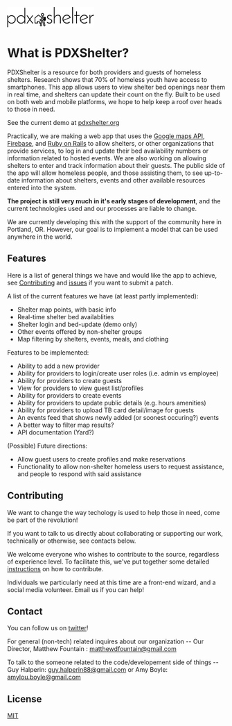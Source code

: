 ![PDXShelter logo](img/pdxsheltericon.png "Never doubt that a small group of thoughtful, committed, citizens can change the world. Indeed, it is the only thing that ever has.")

What is PDXShelter?
===================

PDXShelter is a resource for both providers and guests of homeless shelters. Research shows that 70% of homeless youth have access to smartphones. This app allows users to view shelter bed openings near them in real time, and shelters can update their count on the fly. Built to be used on both web and mobile platforms, we hope to help keep a roof over heads to those in need.

See the current demo at [pdxshelter.org](https://www.pdxshelter.org/)

Practically, we are making a web app that uses the [Google maps API](https://developers.google.com/maps/web/), [Firebase](https://www.firebase.com/), and [Ruby on Rails](http://rubyonrails.org/) to allow shelters, or other organizations that provide services, to log in and update their bed availability numbers or information related to hosted events. We are also working on allowing shelters to enter and track information about their guests. The public side of the app will allow homeless people, and those assisting them, to see up-to-date information about shelters, events and other available resources entered into the system.

**The project is still very much in it's early stages of development**, and the current technologies used and our processes are liable to change.

We are currently developing this with the support of the community here in Portland, OR. However, our goal is to implement a model that can be used anywhere in the world.

Features
----------

Here is a list of general things we have and would like the app to achieve, see <a href="#Contributing">Contributing</a> and [issues](https://github.com/geh4y8/pdxshelters/issues) if you want to submit a patch.

A list of the current features we have (at least partly implemented):

* Shelter map points, with basic info
* Real-time shelter bed availablities
* Shelter login and bed-update (demo only)
* Other events offered by non-shelter groups
* Map filtering by shelters, events, meals, and clothing

Features to be implemented:

* Ability to add a new provider
* Ability for providers to login/create user roles (i.e. admin vs employee)
* Ability for providers to create guests
* View for providers to view guest list/profiles
* Ability for providers to create events
* Ability for providers to update public details (e.g. hours amenities)
* Ability for providers to upload TB card detail/image for guests
* An events feed that shows newly added (or soonest occuring?) events
* A better way to filter map results?
* API documentation (Yard?)

(Possible) Future directions:

* Allow guest users to create profiles and make reservations
* Functionality to allow non-shelter homeless users to request assistance, and people to respond with said assistance

Contributing
------------

We want to change the way techology is used to help those in need, come be part of the revolution!

If you want to talk to us directly about collaborating or supporting our work, technically or otherwise, see contacts below.

We welcome everyone who wishes to contribute to the source, regardless of experience level. To facilitate this, we've put together some detailed [instructions](contributing.md) on how to contribute.

Individuals we particularly need at this time are a front-end wizard, and a social media volunteer. Email us if you can help!

Contact
--------

You can follow us on [twitter](http://twitter.com/pdxshelter)!

For general (non-tech) related inquires about our organization -- Our Director, Matthew Fountain : matthewdfountain@gmail.com

To talk to the someone related to the code/developement side of things -- Guy Halperin: guy.halperin88@gmail.com or Amy Boyle: amylou.boyle@gmail.com

License
-------
[MIT](LICENSE.txt)